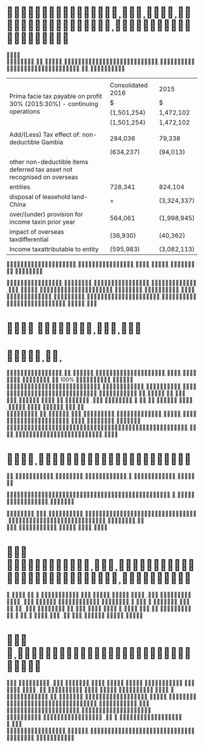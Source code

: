 #   

    


<html><body><table><tr><td rowspan="6">Prima facie tax payable on profit 30% (2015:30%) - continuing operations</td><td></td></tr><tr><td>Consolidated 2016</td><td>2015</td></tr><tr><td>$</td><td>$</td></tr><tr><td>(1,501,254)</td><td>1,472,102</td></tr><tr><td>(1,501,254)</td><td>1,472,102</td></tr><tr><td></td><td></td></tr><tr><td>Add/(Less) Tax effect of: non-deductible Gambia</td><td>284,036</td><td>79,338</td></tr><tr><td></td><td>(634,237)</td><td>(94,013)</td></tr><tr><td>other non-deductible items deferred tax asset not recognised on overseas</td><td></td><td></td></tr><tr><td>entities</td><td>728,341</td><td>824,104</td></tr><tr><td>disposal of leasehold land- China</td><td>=</td><td>(3,324,337)</td></tr><tr><td>over/(under) provision for income taxin prior year</td><td>564,061</td><td>(1,998,945)</td></tr><tr><td>impact of overseas taxdifferential</td><td>(36,930)</td><td>(40,362)</td></tr><tr><td>Income taxattributable to entity</td><td>(595,983)</td><td>(3,082,113)</td></tr></table></body></html>  

   

  

#    

#   

 $100 \%$                     

#   

  

  

   

#    

                              

#    

                       